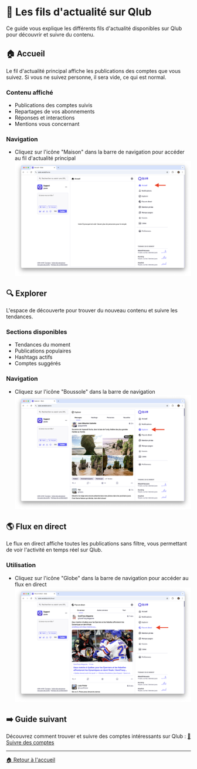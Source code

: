 # 📰 Les fils d'actualité sur Qlub

Ce guide vous explique les différents fils d'actualité disponibles sur Qlub pour découvrir et suivre du contenu.

## 🏠 Accueil

Le fil d'actualité principal affiche les publications des comptes que vous suivez. Si vous ne suivez personne, il sera vide, ce qui est normal.

### Contenu affiché
- Publications des comptes suivis
- Repartages de vos abonnements
- Réponses et interactions
- Mentions vous concernant

### Navigation
- Cliquez sur l'icône "Maison" dans la barre de navigation pour accéder au fil d'actualité principal
![Navigation vers l'accueil](../screenshots/timelines/navigate-to-home.png)

## 🔍 Explorer

L'espace de découverte pour trouver du nouveau contenu et suivre les tendances.

### Sections disponibles
- Tendances du moment
- Publications populaires
- Hashtags actifs
- Comptes suggérés

### Navigation
- Cliquez sur l'icône "Boussole" dans la barre de navigation
![Navigation vers Explorer](../screenshots/timelines/navigate-to-explorer.png)

## 🌎 Flux en direct

Le flux en direct affiche toutes les publications sans filtre, vous permettant de voir l'activité en temps réel sur Qlub.

### Utilisation
- Cliquez sur l'icône "Globe" dans la barre de navigation pour accéder au flux en direct
![Navigation vers le flux en direct](../screenshots/timelines/navigate-to-live-feed.png)

## ➡️ Guide suivant

Découvrez comment trouver et suivre des comptes intéressants sur Qlub :
[👥 Suivre des comptes](following.md)

---

[🏠 Retour à l'accueil](../index.md)